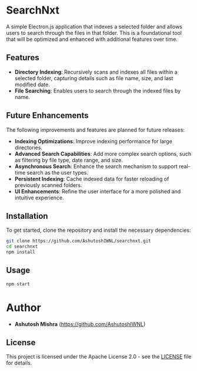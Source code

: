 # SearchNxt

A simple Electron.js application that indexes a selected folder and allows users to search through the files in that folder. This is a foundational tool that will be optimized and enhanced with additional features over time.

## Features

- **Directory Indexing**: Recursively scans and indexes all files within a selected folder, capturing details such as file name, size, and last modified date.
- **File Searching**: Enables users to search through the indexed files by name.

## Future Enhancements

The following improvements and features are planned for future releases:

- **Indexing Optimizations**: Improve indexing performance for large directories.
- **Advanced Search Capabilities**: Add more complex search options, such as filtering by file type, date range, and size.
- **Asynchronous Search**: Enhance the search mechanism to support real-time search as the user types.
- **Persistent Indexing**: Cache indexed data for faster reloading of previously scanned folders.
- **UI Enhancements**: Refine the user interface for a more polished and intuitive experience.

## Installation

To get started, clone the repository and install the necessary dependencies:

```bash
git clone https://github.com/AshutoshIWNL/searchnxt.git
cd searchnxt
npm install
```

## Usage

```bash
npm start
```

# Author

- **Ashutosh Mishra** (https://github.com/AshutoshIWNL)

## License

This project is licensed under the Apache License 2.0 - see the [LICENSE](LICENSE) file for details.